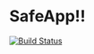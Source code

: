 # SafeApp!!
[![Build Status](https://travis-ci.org/Vellames/SafeApp.png)](https://travis-ci.org/Vellames/SafeApp)
